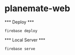 # planemate-web

*** Deploy ***
```
firebase deploy
```

*** Local Server ***
```
firebase serve
```